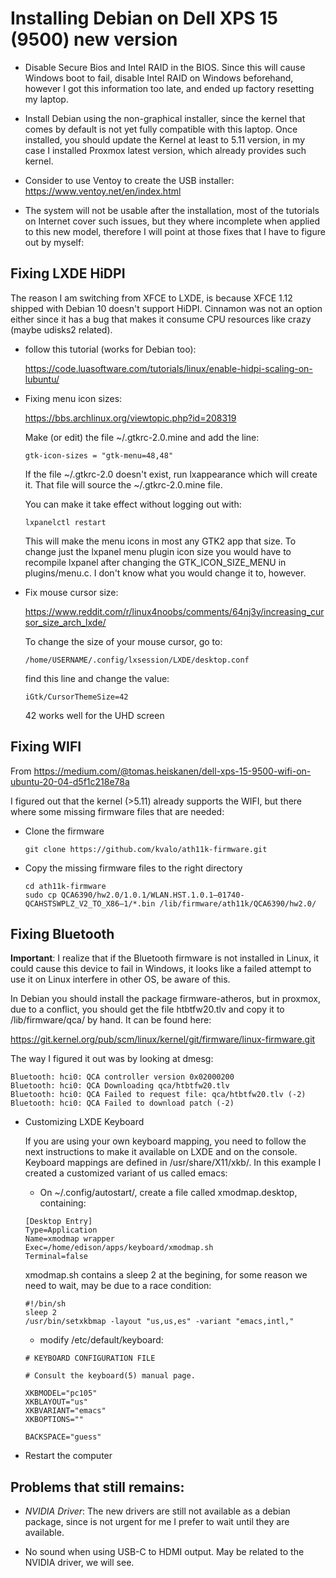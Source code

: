 # Installing Debian on Dell XPS 15 (9500) new version

- Disable Secure Bios and Intel RAID in the BIOS.  Since this will cause Windows
  boot to fail, disable Intel RAID on Windows beforehand, however I got this
  information too late, and ended up factory resetting my laptop.

- Install Debian using the non-graphical installer, since the kernel that comes
  by default is not yet fully compatible with this laptop.  Once installed, you
  should update the Kernel at least to 5.11 version, in my case I installed
  Proxmox latest version, which already provides such kernel.

- Consider to use Ventoy to create the USB installer:
  https://www.ventoy.net/en/index.html

- The system will not be usable after the installation, most of the tutorials on
  Internet cover such issues, but they where incomplete when applied to this new
  model, therefore I will point at those fixes that I have to figure out by
  myself:

## Fixing LXDE HiDPI

The reason I am switching from XFCE to LXDE, is because XFCE 1.12 shipped with
Debian 10 doesn't support HiDPI. Cinnamon was not an option either since it has
a bug that makes it consume CPU resources like crazy (maybe udisks2 related).

- follow this tutorial (works for Debian too):

  https://code.luasoftware.com/tutorials/linux/enable-hidpi-scaling-on-lubuntu/

- Fixing menu icon sizes:

  https://bbs.archlinux.org/viewtopic.php?id=208319

  Make (or edit) the file ~/.gtkrc-2.0.mine and add the line:

  ```
  gtk-icon-sizes = "gtk-menu=48,48"
  ```

  If the file ~/.gtkrc-2.0 doesn't exist, run lxappearance which will create
  it. That file will source the ~/.gtkrc-2.0.mine file.

  You can make it take effect without logging out with:

  ```
  lxpanelctl restart
  ```

  This will make the menu icons in most any GTK2 app that size. To change just
  the lxpanel menu plugin icon size you would have to recompile lxpanel after
  changing the GTK_ICON_SIZE_MENU in plugins/menu.c. I don't know what you would
  change it to, however.

- Fix mouse cursor size: 

  https://www.reddit.com/r/linux4noobs/comments/64nj3y/increasing_cursor_size_arch_lxde/

  To change the size of your mouse cursor, go to:

  ```
  /home/USERNAME/.config/lxsession/LXDE/desktop.conf
  ```

  find this line and change the value:

  ```
  iGtk/CursorThemeSize=42
  ```

  42 works well for the UHD screen

## Fixing WIFI
  
  From https://medium.com/@tomas.heiskanen/dell-xps-15-9500-wifi-on-ubuntu-20-04-d5f1c218e78a

  I figured out that the kernel (>5.11) already supports the WIFI, but there
  where some missing firmware files that are needed:

  - Clone the firmware
    ```
    git clone https://github.com/kvalo/ath11k-firmware.git
    ```
    
  - Copy the missing firmware files to the right directory

    ```
    cd ath11k-firmware
    sudo cp QCA6390/hw2.0/1.0.1/WLAN.HST.1.0.1–01740-QCAHSTSWPLZ_V2_TO_X86–1/*.bin /lib/firmware/ath11k/QCA6390/hw2.0/
    ```
    
## Fixing Bluetooth

  **Important**: I realize that if the Bluetooth firmware is not installed in
  Linux, it could cause this device to fail in Windows, it looks like a failed
  attempt to use it on Linux interfere in other OS, be aware of this.

  In Debian you should install the package firmware-atheros, but in proxmox, due
  to a conflict, you should get the file htbtfw20.tlv and copy it to
  /lib/firmware/qca/ by hand.  It can be found here:

  https://git.kernel.org/pub/scm/linux/kernel/git/firmware/linux-firmware.git

  The way I figured it out was by looking at dmesg:

  ```
  Bluetooth: hci0: QCA controller version 0x02000200
  Bluetooth: hci0: QCA Downloading qca/htbtfw20.tlv
  Bluetooth: hci0: QCA Failed to request file: qca/htbtfw20.tlv (-2)
  Bluetooth: hci0: QCA Failed to download patch (-2)
  ```
  
- Customizing LXDE Keyboard

  If you are using your own keyboard mapping, you need to follow the next
  instructions to make it available on LXDE and on the console. Keyboard
  mappings are defined in /usr/share/X11/xkb/. In this example I created a
  customized variant of us called emacs:

  - On ~/.config/autostart/, create a file called xmodmap.desktop, containing:

  ```
  [Desktop Entry]
  Type=Application
  Name=xmodmap wrapper
  Exec=/home/edison/apps/keyboard/xmodmap.sh
  Terminal=false
  ```

  xmodmap.sh contains a sleep 2 at the begining, for some reason we need to
  wait, may be due to a race condition:

  ```
  #!/bin/sh
  sleep 2
  /usr/bin/setxkbmap -layout "us,us,es" -variant "emacs,intl,"
  ```

  - modify /etc/default/keyboard:

  ```
  # KEYBOARD CONFIGURATION FILE

  # Consult the keyboard(5) manual page.

  XKBMODEL="pc105"
  XKBLAYOUT="us"
  XKBVARIANT="emacs"
  XKBOPTIONS=""

  BACKSPACE="guess"
  ```
  
- Restart the computer

## Problems that still remains:

- *NVIDIA Driver*: The new drivers are still not available as a debian package,
  since is not urgent for me I prefer to wait until they are available.

- No sound when using USB-C to HDMI output. May be related to the NVIDIA driver,
  we will see.

